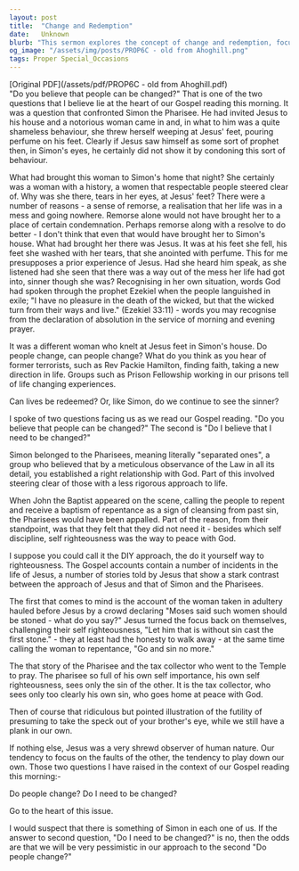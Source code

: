 ```yaml
---
layout: post
title:  "Change and Redemption"
date:   Unknown
blurb: "This sermon explores the concept of change and redemption, focusing on the story of Simon the Pharisee and a notorious woman who seeks forgiveness at Jesus' feet. It raises two key questions: 'Do you believe that people can be changed?' and 'Do I believe that I need to be changed?'. The sermon suggests that our answers to these questions reflect our understanding of human nature and our own need for change and redemption."
og_image: "/assets/img/posts/PROP6C - old from Ahoghill.png"
tags: Proper Special_Occasions
---
```

[Original PDF](/assets/pdf/PROP6C - old from Ahoghill.pdf)    
"Do you believe that people can be changed?"
That is one of the two questions that I believe lie at the heart of our Gospel reading this morning. It was a question that confronted Simon the Pharisee. He had invited Jesus to his house and a notorious woman came in and, in what to him was a quite shameless behaviour, she threw herself weeping at Jesus' feet, pouring perfume on his feet. Clearly if Jesus saw himself as some sort of prophet then, in Simon's eyes, he certainly did not show it by condoning this sort of behaviour.

What had brought this woman to Simon's home that night? She certainly was a woman with a history, a women that respectable people steered clear of. Why was she there, tears in her eyes, at Jesus' feet? There were a number of reasons - a sense of remorse, a realisation that her life was in a mess and going nowhere. Remorse alone would not have brought her to a place of certain condemnation. Perhaps remorse along with a resolve to do better - I don't think that even that would have brought her to Simon's house. What had brought her there was Jesus. It was at his feet she fell, his feet she washed with her tears, that she anointed with perfume. This for me presupposes a prior experience of Jesus. Had she heard him speak, as she listened had she seen that there was a way out of the mess her life had got into, sinner though she was? Recognising in her own situation, words God had spoken through the prophet Ezekiel when the people languished in exile; "I have no pleasure in the death of the wicked, but that the wicked turn from their ways and live." (Ezekiel 33:11) - words you may recognise from the declaration of absolution in the service of morning and evening prayer.

It was a different woman who knelt at Jesus feet in Simon's house. Do people change, can people change? What do you think as you hear of former terrorists, such as Rev Packie Hamilton, finding faith, taking a new direction in life. Groups such as Prison Fellowship working in our prisons tell of life changing experiences.

Can lives be redeemed? Or, like Simon, do we continue to see the sinner?

I spoke of two questions facing us as we read our Gospel reading. "Do you believe that people can be changed?" The second is "Do I believe that I need to be changed?"

Simon belonged to the Pharisees, meaning literally "separated ones", a group who believed that by a meticulous observance of the Law in all its detail, you established a right relationship with God. Part of this involved steering clear of those with a less rigorous approach to life.

When John the Baptist appeared on the scene, calling the people to repent and receive a baptism of repentance as a sign of cleansing from past sin, the Pharisees would have been appalled. Part of the reason, from their standpoint, was that they felt that they did not need it - besides which self discipline, self righteousness was the way to peace with God.

I suppose you could call it the DIY approach, the do it yourself way to righteousness. The Gospel accounts contain a number of incidents in the life of Jesus, a number of stories told by Jesus that show a stark contrast between the approach of Jesus and that of Simon and the Pharisees.

The first that comes to mind is the account of the woman taken in adultery hauled before Jesus by a crowd declaring "Moses said such women should be stoned - what do you say?" Jesus turned the focus back on themselves, challenging their self righteousness, "Let him that is without sin cast the first stone." - they at least had the honesty to walk away - at the same time calling the woman to repentance, "Go and sin no more."

The that story of the Pharisee and the tax collector who went to the Temple to pray. The pharisee so full of his own self importance, his own self righteousness, sees only the sin of the other. It is the tax collector, who sees only too clearly his own sin, who goes home at peace with God.

Then of course that ridiculous but pointed illustration of the futility of presuming to take the speck out of your brother's eye, while we still have a plank in our own.

If nothing else, Jesus was a very shrewd observer of human nature. Our tendency to focus on the faults of the other, the tendency to play down our own. Those two questions I have raised in the context of our Gospel reading this morning:-

Do people change?
Do I need to be changed?

Go to the heart of this issue.

I would suspect that there is something of Simon in each one of us. If the answer to second question, "Do I need to be changed?" is no, then the odds are that we will be very pessimistic in our approach to the second "Do people change?"
